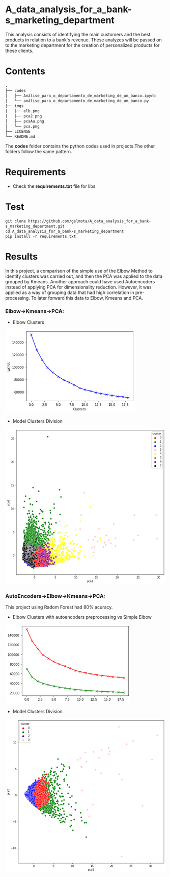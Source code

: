 # A_data_analysis_for_a_bank-s_marketing_department
This analysis consists of identifying the main customers and the best products in relation to a bank's revenue. These analyzes will be passed on to the marketing department for the creation of personalized products for these clients.

# Contents
``` shell
.
├── codes
│   ├── Análise_para_o_departamento_de_marketing_de_um_banco.ipynb
│   └── análise_para_o_departamento_de_marketing_de_um_banco.py
├── imgs
│   ├── elb.png
│   ├── pca2.png
│   ├── pcaAu.png
│   └── pca.png
├── LICENSE
└── README.md
```
The **codes** folder contains the python codes used in projects.The other folders follow the same pattern.

# Requirements

 * Check the **requirements.txt** file for libs.


# Test

```shell
git clone https://github.com/gslmota/A_data_analysis_for_a_bank-s_marketing_department.git
cd A_data_analysis_for_a_bank-s_marketing_department
pip install -r requirements.txt
```



# Results

In this project, a comparison of the simple use of the Elbow Method to identify clusters was carried out, and then the PCA was applied to the data grouped by Kmeans. Another approach could have used Autoencoders instead of applying PCA for dimensionality reduction. However, it was applied as a way of grouping data that had high correlation in pre-processing. To later forward this data to Elbow, Kmeans and PCA.

### **Elbow->Kmeans->PCA**: 


* Elbow Clusters

![!imgs](https://github.com/gslmota/A_data_analysis_for_a_bank-s_marketing_department/blob/main/imgs/elb.png)

* Model Clusters Division

![!imgs](https://github.com/gslmota/A_data_analysis_for_a_bank-s_marketing_department/blob/main/imgs/pca.png)


### **AutoEncoders->Elbow->Kmeans->PCA**: 
This project using Radom Forest had 80% acuracy.

* Elbow Clusters with autoencoders preprocessing vs Simple Elbow

![!imgs](https://github.com/gslmota/A_data_analysis_for_a_bank-s_marketing_department/blob/main/imgs/pcaAu.png)

* Model Clusters Division

![!imgs](https://github.com/gslmota/A_data_analysis_for_a_bank-s_marketing_department/blob/main/imgs/pca2.png)


